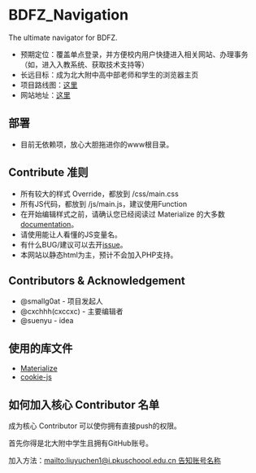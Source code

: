 # BDFZ_Navigation
The ultimate navigator for BDFZ.


- 预期定位：覆盖单点登录，并方便校内用户快捷进入相关网站、办理事务（如，进入入教系统、获取技术支持等）
- 长远目标：成为北大附中高中部老师和学生的浏览器主页
- 项目路线图：[这里](https://github.com/pkuschool/BDFZ_Navigation/projects/1)
- 网站地址：[这里](https://pkuschool.github.io/BDFZ_Navigation/index.html)

## 部署
- 目前无依赖项，放心大胆拖进你的www根目录。

## Contribute 准则
- 所有较大的样式 Override，都放到 /css/main.css
- 所有JS代码，都放到 /js/main.js，建议使用Function
- 在开始编辑样式之前，请确认您已经阅读过 Materialize 的大多数 [documentation](materializecss.com/)。
- 请使用能让人看懂的JS变量名。
- 有什么BUG/建议可以去开[issue](https://github.com/pkuschool/BDFZ_Navigation/issues)。
- 本网站以静态html为主，预计不会加入PHP支持。

## Contributors & Acknowledgement
- @smallg0at - 项目发起人
- @cxchhh(cxccxc) - 主要编辑者
- @suenyu - idea

## 使用的库文件
- [Materialize](https://github.com/Dogfalo/materialize)
- [cookie-js](https://github.com/js-cookie/js-cookie)

## 如何加入核心 Contributor 名单
成为核心 Contributor 可以使你拥有直接push的权限。

首先你得是北大附中学生且拥有GitHub账号。

加入方法：[mailto:liuyuchen1@i.pkuschoool.edu.cn 告知账号名称](mailto:liuyuchen1@i.pkuschoool.edu.cn)
